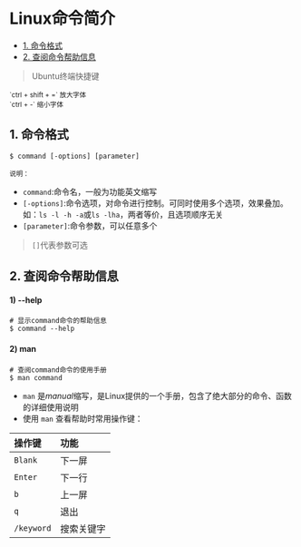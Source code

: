 # Linux命令简介

* [1. 命令格式](#1-命令格式)
* [2. 查阅命令帮助信息](#2-查阅命令帮助信息)

> Ubuntu终端快捷键

<small>
`ctrl + shift + =`  放大字体<br/>
`ctrl + -` 缩小字体
</small>

## 1. 命令格式
```
$ command [-options] [parameter]
```
<small>说明：</small>
* `command`:命令名，一般为功能英文缩写
* `[-options]`:命令选项，对命令进行控制。可同时使用多个选项，效果叠加。<br/>如：`ls -l -h -a`或`ls -lha`，两者等价，且选项顺序无关
* `[parameter]`:命令参数，可以任意多个

>`[]`代表参数可选

## 2. 查阅命令帮助信息
#### 1) --help
```
# 显示command命令的帮助信息
$ command --help
```
#### 2) man
```
# 查阅command命令的使用手册
$ man command
```
* `man` 是*manual*缩写，是Linux提供的一个手册，包含了绝大部分的命令、函数的详细使用说明
* 使用 `man` 查看帮助时常用操作键：

|操作键|功能|
|:-|:-|
|`Blank`|下一屏|
|`Enter`|下一行|
|`b`|上一屏|
|`q`|退出|
|`/keyword`|搜索关键字|